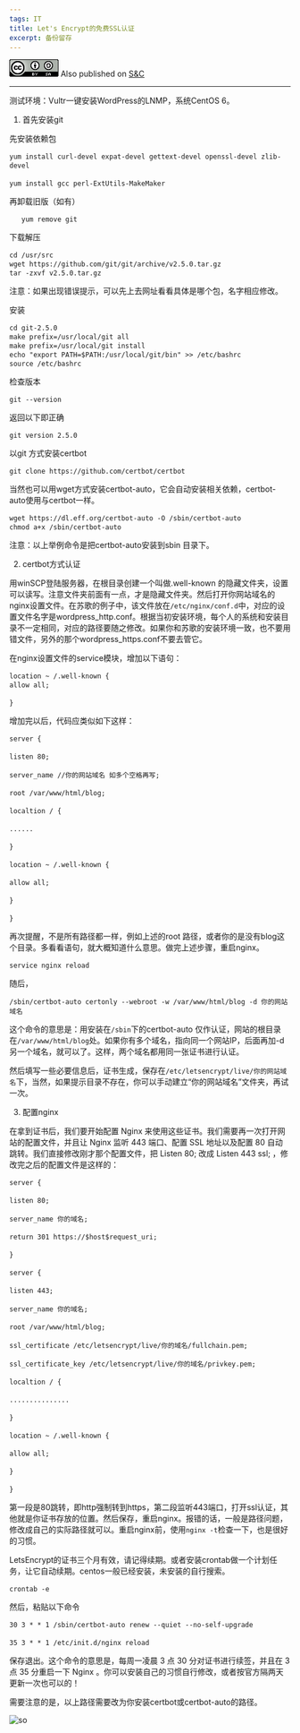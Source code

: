 ```yaml
---
tags: IT
title: Let's Encrypt的免费SSL认证
excerpt: 备份留存
---
```



![cc](/public/cc.png) Also published on [S&C](https://soandcandy.us)

----

测试环境：Vultr一键安装WordPress的LNMP，系统CentOS 6。

1. 首先安装git

先安装依赖包

```
yum install curl-devel expat-devel gettext-devel openssl-devel zlib-devel

yum install gcc perl-ExtUtils-MakeMaker
```

再卸载旧版（如有）

```
   yum remove git
```

下载解压

```
cd /usr/src
wget https://github.com/git/git/archive/v2.5.0.tar.gz
tar -zxvf v2.5.0.tar.gz
```

注意：如果出现错误提示，可以先上去网址看看具体是哪个包，名字相应修改。

安装

```
cd git-2.5.0
make prefix=/usr/local/git all
make prefix=/usr/local/git install
echo "export PATH=$PATH:/usr/local/git/bin" >> /etc/bashrc
source /etc/bashrc
```

检查版本

```
git --version
```

返回以下即正确

```
git version 2.5.0
```

以git 方式安装certbot

```
git clone https://github.com/certbot/certbot
```

当然也可以用wget方式安装certbot-auto，它会自动安装相关依赖，certbot-auto使用与certbot一样。

```
wget https://dl.eff.org/certbot-auto -O /sbin/certbot-auto
chmod a+x /sbin/certbot-auto
```

注意：以上举例命令是把certbot-auto安装到sbin 目录下。

2. certbot方式认证

用winSCP登陆服务器，在根目录创建一个叫做.well-known 的隐藏文件夹，设置可以读写。注意文件夹前面有一点，才是隐藏文件夹。然后打开你网站域名的nginx设置文件。在苏歌的例子中，该文件放在`/etc/nginx/conf.d`中，对应的设置文件名字是wordpress_http.conf。根据当初安装环境，每个人的系统和安装目录不一定相同，对应的路径要随之修改。如果你和苏歌的安装环境一致，也不要用错文件，另外的那个wordpress_https.conf不要去管它。

在nginx设置文件的service模块，增加以下语句：

```
location ~ /.well-known {
allow all;

}
```

增加完以后，代码应类似如下这样：

```
server {

listen 80;

server_name //你的网站域名 如多个空格再写;

root /var/www/html/blog;

localtion / {

......

}

location ~ /.well-known {

allow all;

}

}
```
再次提醒，不是所有路径都一样，例如上述的root 路径，或者你的是没有blog这个目录。多看看语句，就大概知道什么意思。做完上述步骤，重启nginx。

```
service nginx reload
```

随后，

```
/sbin/certbot-auto certonly --webroot -w /var/www/html/blog -d 你的网站域名
```

这个命令的意思是：用安装在`/sbin`下的certbot-auto 仅作认证，网站的根目录在`/var/www/html/blog`处。如果你有多个域名，指向同一个网站IP，后面再加-d 另一个域名，就可以了。这样，两个域名都用同一张证书进行认证。

然后填写一些必要信息后，证书生成，保存在`/etc/letsencrypt/live/你的网站域名`下，当然，如果提示目录不存在，你可以手动建立“你的网站域名”文件夹，再试一次。

3. 配置nginx

在拿到证书后，我们要开始配置 Nginx 来使用这些证书。我们需要再一次打开网站的配置文件，并且让 Nginx 监听 443 端口、配置 SSL 地址以及配置 80 自动跳转。我们直接修改刚才那个配置文件，把 Listen 80; 改成 Listen 443 ssl; ，修改完之后的配置文件是这样的：

```
server {

listen 80;

server_name 你的域名;

return 301 https://$host$request_uri;

}

server {

listen 443;

server_name 你的域名;

root /var/www/html/blog;

ssl_certificate /etc/letsencrypt/live/你的域名/fullchain.pem;

ssl_certificate_key /etc/letsencrypt/live/你的域名/privkey.pem;

localtion / {

...............

}

location ~ /.well-known {

allow all;

}

}
```

第一段是80跳转，即http强制转到https，第二段监听443端口，打开ssl认证，其他就是你证书存放的位置。然后保存，重启nginx。报错的话，一般是路径问题，修改成自己的实际路径就可以。重启nginx前，使用`nginx -t`检查一下，也是很好的习惯。

LetsEncrypt的证书三个月有效，请记得续期。或者安装crontab做一个计划任务，让它自动续期。centos一般已经安装，未安装的自行搜索。

```
crontab -e
```

然后，粘贴以下命令

```
30 3 * * 1 /sbin/certbot-auto renew --quiet --no-self-upgrade

35 3 * * 1 /etc/init.d/nginx reload
```

保存退出。这个命令的意思是，每周一凌晨 3 点 30 分对证书进行续签，并且在 3 点 35 分重启一下 Nginx 。你可以安装自己的习惯自行修改，或者按官方隔两天更新一次也可以的！


需要注意的是，以上路径需要改为你安装certbot或certbot-auto的路径。

![so](/public/favicon.ico)


